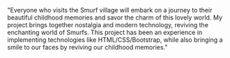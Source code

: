 
"Everyone who visits the Smurf village will embark on a journey to their beautiful childhood memories and savor the charm of this lovely world. 
My project brings together nostalgia and modern technology, reviving the enchanting world of Smurfs. This project has been an experience in implementing technologies like 
HTML/CSS/Bootstrap, while also bringing a smile to our faces by reviving our childhood memories."
